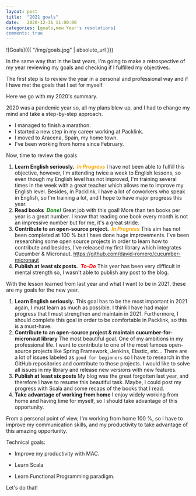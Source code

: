 ```yaml
---
layout: post
title:  "2021 goals"
date:   2020-12-31 11:00:00
categories: [goals,new Year's resolutions]
comments: true
---
```


![Goals]({{ "/img/goals.jpg" | absolute_url }})

In the same way that in the last years,  I'm going to make a retrospective of my year reviewing my goals and checking if I fulfilled my objectives. 

The first step is to review the year in a personal and professional way and if I have met the goals that I set for myself.

Here we go with my 2020's summary.

2020 was a pandemic year so, all my plans blew up, and I had to change my mind and take a step-by-step approach. 

- I managed to finish a marathon. <i class="fa fa-trophy" style="font-weight: bold;">&nbsp;</i>
- I started a new step in my career working at Packlink.
- I moved to Aracena, Spain, my home town.
- I've been working from home since February.

Now, time to review the goals

1. **Learn English seriously.** <i class="fa fa-warning" aria-hidden="true" title="In Progress" style="color: orange;font-weight: bold;">&nbsp;In Progress</i> I have not been able to fulfill this objective, however, I'm attending twice a week to English lessons, so even though my English level has not improved, I'm training several times in the week with a great teacher which allows me to improve my English level. Besides, in Packlink, I have a lot of coworkers who speak in English, so I'm training a lot, and I hope to have major progress this year. 
2. **Read books** <i class="fa fa-check" aria-hidden="true" title="Done" style="color: green;font-weight: bold;">&nbsp;Done!</i> Great job with this goal! More than ten books per year is a great number. I know that reading one book every month is not an impressive number but for me, it's a great stride.
3. **Contribute to an open-source project.** <i class="fa fa-warning" aria-hidden="true" title="In Progress" style="color: orange;font-weight: bold;">&nbsp;In Progress</i>  This aim has not been completed at 100 % but I have done huge improvements. I've been researching some open source projects in order to learn how to contribute and besides, I've released my first library which integrates Cucumber & Micronaut. https://github.com/david-romero/cucumber-micronaut
4. **Publish at least six posts.** <i class="fa fa-times" aria-hidden="true" title="Failure" style="color: red;font-weight: bold;">&nbsp;To-Do</i> This year has been very difficult in mental strength so, I wasn't able to publish any post to the blog.

With the lesson learned from last year and what I want to be in 2021, these are my goals for the new year.

1. **Learn English seriously.** This goal has to be the most important in 2021 again, I must learn as much as possible. I think I have had major progress that I must strengthen and maintain in 2021. Furthermore, I should complete this goal in order to be comfortable in Packlink, so this is a must-have.
2. **Contribute to an open-source project & maintain cucumber-for-micronaut library** The most beautiful goal. One of my ambitions in my professional life. I want to contribute to one of the most famous open-source projects like Spring Framework, Jenkins, Elastic, etc... There are a lot of issues labeled as `good for beginners` so I have to research in the GitHub repositories and contribute to those projects. I would like to solve all issues in my library and release new versions with new features.
3. **Publish at least six posts** My blog was the great forgotten last year, and therefore I have to resume this beautiful task. Maybe, I could post my progress with Scala and some recaps of the books that I read.
4. **Take advantage of working from home** I enjoy widely working from home and having time for myself, so I should take advantage of this opportunity.

From a personal point of view, I'm working from home 100 %, so I have to improve my communication skills, and my productivity to take advantage of this amazing opportunity. 

Technical goals:

- Improve my productivity with MAC.

- Learn Scala

- Learn Functional Programming paradigm.

Let's do that!  <i class="fa fa-smile-o" aria-hidden="true"></i>